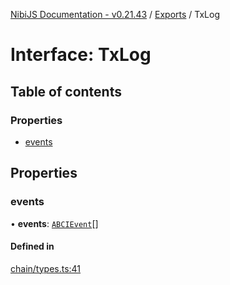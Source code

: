 [NibiJS Documentation - v0.21.43](../intro.md) / [Exports](../modules.md) / TxLog

# Interface: TxLog

## Table of contents

### Properties

- [events](TxLog.md#events)

## Properties

### events

• **events**: [`ABCIEvent`](ABCIEvent.md)[]

#### Defined in

[chain/types.ts:41](https://github.com/NibiruChain/ts-sdk/blob/c7f0580/packages/nibijs/src/chain/types.ts#L41)
